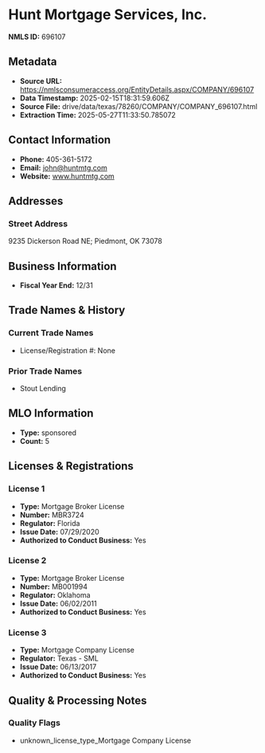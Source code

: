# Hunt Mortgage Services, Inc.

**NMLS ID:** 696107

## Metadata
- **Source URL:** https://nmlsconsumeraccess.org/EntityDetails.aspx/COMPANY/696107
- **Data Timestamp:** 2025-02-15T18:31:59.606Z
- **Source File:** drive/data/texas/78260/COMPANY/COMPANY_696107.html
- **Extraction Time:** 2025-05-27T11:33:50.785072

## Contact Information
- **Phone:** 405-361-5172
- **Email:** john@huntmtg.com
- **Website:** www.huntmtg.com

## Addresses
### Street Address
9235 Dickerson Road NE; Piedmont, OK 73078

## Business Information
- **Fiscal Year End:** 12/31

## Trade Names & History
### Current Trade Names
- License/Registration #: None

### Prior Trade Names
- Stout Lending

## MLO Information
- **Type:** sponsored
- **Count:** 5

## Licenses & Registrations

### License 1
- **Type:** Mortgage Broker License
- **Number:** MBR3724
- **Regulator:** Florida
- **Issue Date:** 07/29/2020
- **Authorized to Conduct Business:** Yes

### License 2
- **Type:** Mortgage Broker License
- **Number:** MB001994
- **Regulator:** Oklahoma
- **Issue Date:** 06/02/2011
- **Authorized to Conduct Business:** Yes

### License 3
- **Type:** Mortgage Company License
- **Regulator:** Texas - SML
- **Issue Date:** 06/13/2017
- **Authorized to Conduct Business:** Yes

## Quality & Processing Notes
### Quality Flags
- unknown_license_type_Mortgage Company License
